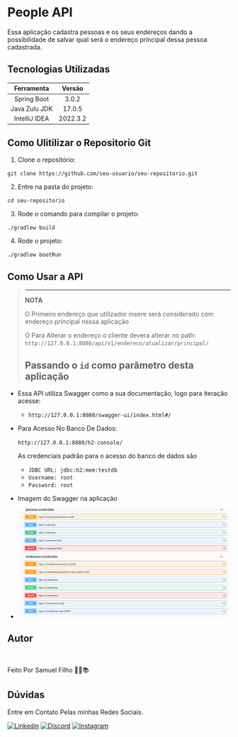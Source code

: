 # People API

Essa aplicação cadastra pessoas e os seus endereços dando a possibilidade de salvar
qual será o endereço principal dessa pessoa cadastrada.


## Tecnologias Utilizadas

|  Ferramenta   |  Versão  |
|:-------------:|:--------:|
|  Spring Boot  |  3.0.2   |
| Java Zulu JDK |  17.0.5  |
| IntelliJ IDEA | 2022.3.2 |

## Como Ulitilizar o Repositorio Git

1. Clone o repositório:

~~~git
git clone https://github.com/seu-usuario/seu-repositorio.git
~~~
2. Entre na pasta do projeto:

~~~git
cd seu-repositorio
~~~
3. Rode o comando para compilar o projeto:

~~~maven
./gradlew build
~~~
4. Rode o projeto:

~~~maven
./gradlew bootRun
~~~

## Como Usar a API

>---
>**NOTA**
> 
> O Primeiro endereço que utilizador insere será considerado com endereço principal
> nessa aplicação
> 
> O Para Alterar o endereço o cliente devera alterar no path:
> `http://127.0.0.1:8080/api/v1/endereco/atualizar/principal/`
> 
> Passando o `id` como parâmetro 
> desta aplicação
>---

 - Essa API utiliza Swagger como a sua documentação, logo para iteração
acesse:

   - `http://127.0.0.1:8080/swagger-ui/index.html#/`
   

 - Para Acesso No Banco De Dados:

    `http://127.0.0.1:8080/h2-console/`

    As credenciais padrão para o acesso do banco de dados são
   - `JDBC URL: jdbc:h2:mem:testdb`
   - `Username: root`
   - `Password: root`

- Imagem do Swagger na aplicação


- ![img.png](img.png)


## Autor

<a href="https://www.linkedin.com/in/samuel-filho-981b2b196/">
 <img src="https://avatars.githubusercontent.com/u/81279868?v=4" width="100px;" alt=""/>
 <br /></a></a>

Feito Por Samuel Filho 👨‍💻📚

## Dúvidas

Entre em Contato Pelas minhas Redes Sociais.

[![Linkedin](https://img.shields.io/badge/LinkedIn-%230077B5.svg?logo=linkedin&logoColor=white)](https://www.linkedin.com/in/samuel-filho-981b2b196/)
[![Discord](https://img.shields.io/badge/Discord-%235865F2.svg?&logo=discord&logoColor=white)](https://discord.gg/EHN5jsNUSk)
[![Instagram](https://img.shields.io/badge/Instagram-%23E4405F.svg?&logo=Instagram&logoColor=white)](https://www.instagram.com/_samuel.filho_/)